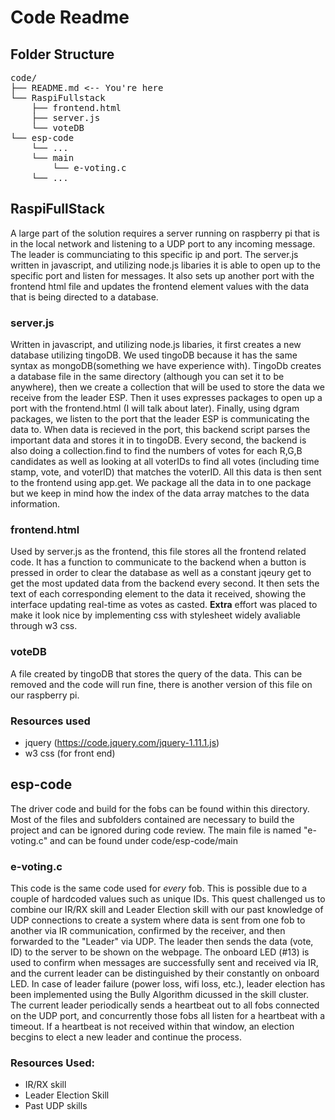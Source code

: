 # Code Readme

## Folder Structure
<pre>
code/
├── README.md <-- You're here
└── RaspiFullstack
    ├── frontend.html
    ├── server.js
    └── voteDB
└── esp-code
    └── ...
    └── main
        └── e-voting.c
    └── ...
</pre>

## RaspiFullStack
A large part of the solution requires a server running on raspberry pi that is in the local network and listening to a UDP port to any incoming message. The leader is communciating to this specific ip and port. The server.js written in javascript, and utilizing node.js libaries it is able to open up to the specific port and listen for messages. It also sets up another port with the frontend html file and updates the frontend element values with the data that is being directed to a database.

### server.js 
Written in javascript, and utilizing node.js libaries, it first creates a new database utilizing tingoDB. We used tingoDB because it has the same syntax as mongoDB(something we have experience with). TingoDb creates a database file in the same directory (although you can set it to be anywhere), then we create a collection that will be used to store the data we receive from the leader ESP. Then it uses expresses packages to open up a port with the frontend.html (I will talk about later). Finally, using dgram packages, we listen to the port that the leader ESP is communicating the data to.
When data is recieved in the port, this backend script parses the important data and stores it in to tingoDB. Every second, the backend is also doing a collection.find to find the numbers of votes for each R,G,B candidates as well as looking at all voterIDs to find all votes (including time stamp, vote, and voterID) that matches the voterID.
All this data is then sent to the frontend using app.get. We package all the data in to one package but we keep in mind how the index of the data array matches to the data information.

### frontend.html
Used by server.js as the frontend, this file stores all the frontend related code. It has a function to communicate to the backend when a button is pressed in order to clear the database as well as a constant jqeury get to get the most updated data from the backend every second. It then sets the text of each corresponding element to the data it received, showing the interface updating real-time as votes as casted.
<b>Extra</b> effort was placed to make it look nice by implementing css with stylesheet widely avaliable through w3 css.

### voteDB
A file created by tingoDB that stores the query of the data. This can be removed and the code will run fine, there is another version of this file on our raspberry pi.

### Resources used
- jquery (https://code.jquery.com/jquery-1.11.1.js)
- w3 css (for front end)

## esp-code
The driver code and build for the fobs can be found within this directory. Most of the files and subfolders contained are necessary to build the project and can be ignored during code review. The main file is named "e-voting.c" and can be found under code/esp-code/main
    
### e-voting.c
This code is the same code used for *every* fob. This is possible due to a couple of hardcoded values such as unique IDs. This quest challenged us to combine our IR/RX skill and Leader Election skill with our past knowledge of UDP connections to create a system where data is sent from one fob to another via IR communication, confirmed by the receiver, and then forwarded to the "Leader" via UDP. The leader then sends the data (vote, ID) to the server to be shown on the webpage. The onboard LED (#13) is used to confirm when messages are successfully sent and received via IR, and the current leader can be distinguished by their constantly on onboard LED. In case of leader failure (power loss, wifi loss, etc.), leader election has been implemented using the Bully Algorithm dicussed in the skill cluster. The current leader periodically sends a heartbeat out to all fobs connected on the UDP port, and concurrently those fobs all listen for a heartbeat with a timeout. If a heartbeat is not received within that window, an election becgins to elect a new leader and continue the process.
    
### Resources Used:
- IR/RX skill
- Leader Election Skill
- Past UDP skills

